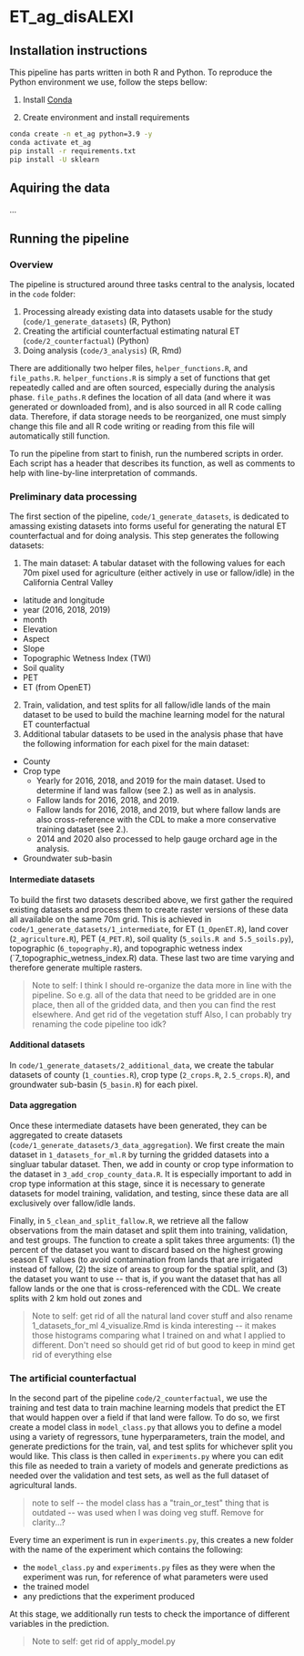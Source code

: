 # ET_ag_disALEXI
 
## Installation instructions

This pipeline has parts written in both R and Python. To reproduce the Python environment we use, follow the steps bellow: 

1. Install [Conda](http://conda.io/)

2. Create environment and install requirements

```bash
conda create -n et_ag python=3.9 -y
conda activate et_ag
pip install -r requirements.txt
pip install -U sklearn
```
## Aquiring the data

...

## Running the pipeline

### Overview
The pipeline is structured around three tasks central to the analysis, located in the `code` folder: 
1. Processing already existing data into datasets usable for the study (`code/1_generate_datasets`) (R, Python)
1. Creating the artificial counterfactual estimating natural ET (`code/2_counterfactual`) (Python)
1. Doing analysis (`code/3_analysis`) (R, Rmd)

There are additionally two helper files, `helper_functions.R`, and `file_paths.R`. `helper_functions.R` is simply a set of functions that get repeatedly called and are often sourced, especially during the analysis phase. `file_paths.R` defines the location of all data (and where it was generated or downloaded from), and is also sourced in all R code calling data. Therefore, if data storage needs to be reorganized, one must simply change this file and all R code writing or reading from this file will automatically still function. 

To run the pipeline from start to finish, run the numbered scripts in order. Each script has a header that describes its function, as well as comments to help with line-by-line interpretation of commands. 

### Preliminary data processing

The first section of the pipeline, `code/1_generate_datasets`, is dedicated to amassing existing datasets into forms useful for generating the natural ET counterfactual and for doing analysis. This step generates the following datasets: 

1. The main dataset: A tabular dataset with the following values for each 70m pixel used for agriculture (either actively in use or fallow/idle) in the California Central Valley
  - latitude and longitude
  - year (2016, 2018, 2019)
  - month
  - Elevation
  - Aspect
  - Slope
  - Topographic Wetness Index (TWI)
  - Soil quality
  - PET
  - ET (from OpenET)
2. Train, validation, and test splits for all fallow/idle lands of the main dataset to be used to build the machine learning model for the natural ET counterfactual
3. Additional tabular datasets to be used in the analysis phase that have the following information for each pixel for the main dataset:
  - County
  - Crop type
    - Yearly for 2016, 2018, and 2019 for the main dataset. Used to determine if land was fallow (see 2.) as well as in analysis. 
    - Fallow lands for 2016, 2018, and 2019.
    - Fallow lands for 2016, 2018, and 2019, but where fallow lands are also cross-reference with the CDL to make a more conservative training dataset (see 2.). 
    - 2014 and 2020 also processed to help gauge orchard age in the analysis. 
  - Groundwater sub-basin

#### Intermediate datasets

To build the first two datasets described above, we first gather the required existing datasets and process them to create raster versions of these data all available on the same 70m grid. This is achieved in `code/1_generate_datasets/1_intermediate`, for ET (`1_OpenET.R`), land cover (`2_agriculture.R`), PET (`4_PET.R`), soil quality (`5_soils.R and 5.5_soils.py`), topographic (`6_topography.R`), and topographic wetness index (`7_topographic_wetness_index.R) data. These last two are time varying and therefore generate multiple rasters. 

> Note to self: I think I should re-organize the data more in line with the pipeline. So e.g. all of the data that need to be gridded are in one place, then all of the gridded data, and then you can find the rest elsewhere.
> And get rid of the vegetation stuff
> Also, I can probably try renaming the code pipeline too idk?

#### Additional datasets

In `code/1_generate_datasets/2_additional_data`, we create the tabular datasets of county (`1_counties.R`), crop type (`2_crops.R`, `2.5_crops.R`), and groundwater sub-basin (`5_basin.R`) for each pixel. 

#### Data aggregation

Once these intermediate datasets have been generated, they can be aggregated to create datasets (`code/1_generate_datasets/3_data_aggregation`). We first create the main dataset in `1_datasets_for_ml.R` by turning the gridded datasets into a singluar tabular dataset. Then, we add in county or crop type information to the dataset in `3_add_crop_county_data.R`. It is especially important to add in crop type information at this stage, since it is necessary to generate datasets for model training, validation, and testing, since these data are all exclusively over fallow/idle lands. 

Finally, in `5_clean_and_split_fallow.R`, we retrieve all the fallow observations from the main dataset and split them into training, validation, and test groups. The function to create a split takes three arguments: (1) the percent of the dataset you want to discard based on the highest growing season ET values (to avoid contamination from lands that are irrigated instead of fallow, (2) the size of areas to group for the spatial split, and (3) the dataset you want to use -- that is, if you want the dataset that has all fallow lands or the one that is cross-referenced with the CDL. We create splits with 2 km hold out zones and 

> Note to self: get rid of all the natural land cover stuff and also rename 1_datasets_for_ml
> 4_visualize.Rmd is kinda interesting -- it makes those histograms comparing what I trained on and what I applied to different. Don't need so should get rid of but good to keep in mind
> get rid of everything else

### The artificial counterfactual

In the second part of the pipeline `code/2_counterfactual`, we use the training and test data to train machine learning models that predict the ET that would happen over a field if that land were fallow. To do so, we first create a model class in `model_class.py` that allows you to define a model using a variety of regressors, tune hyperparameters, train the model, and generate predictions for the train, val, and test splits for whichever split you would like. This class is then called in `experiments.py` where you can edit this file as needed to train a variety of models and generate predictions as needed over the validation and test sets, as well as the full dataset of agricultural lands. 

> note to self -- the model class has a "train_or_test" thing that is outdated -- was used when I was doing veg stuff. Remove for clarity...? 

Every time an experiment is run in `experiments.py`, this creates a new folder with the name of the experiment which contains the following: 
- the `model_class.py` and `experiments.py` files as they were when the experiment was run, for reference of what parameters were used
- the trained model
- any predictions that the experiment produced

At this stage, we additionally run tests to check the importance of different variables in the prediction. 

> Note to self: get rid of apply_model.py
